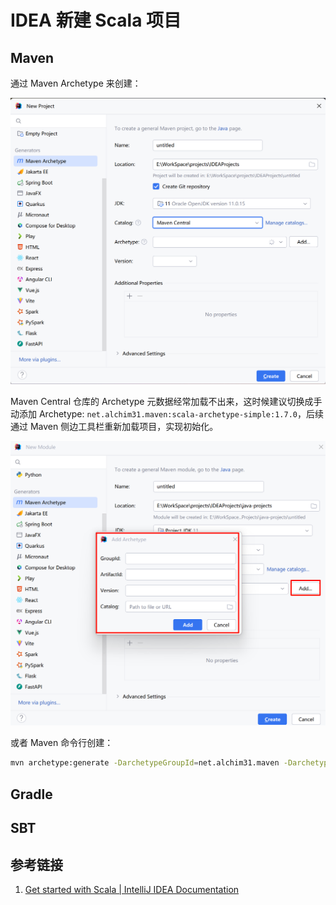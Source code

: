 # IDEA 新建 Scala 项目

## Maven

通过 Maven Archetype 来创建：

![](resources/images/Pasted%20image%2020241010102648.png)

Maven Central 仓库的 Archetype 元数据经常加载不出来，这时候建议切换成手动添加 Archetype: `net.alchim31.maven:scala-archetype-simple:1.7.0`，后续通过 Maven 侧边工具栏重新加载项目，实现初始化。

![](resources/images/Pasted%20image%2020241010103533.png)

或者 Maven 命令行创建：
```bash
mvn archetype:generate -DarchetypeGroupId=net.alchim31.maven -DarchetypeArtifactId=scala-archetype-simple
```

## Gradle

## SBT

## 参考链接

1. [Get started with Scala | IntelliJ IDEA Documentation](https://www.jetbrains.com/help/idea/get-started-with-scala.html)